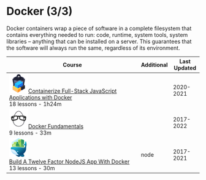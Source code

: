 # Docker (3/3)

Docker containers wrap a piece of software in a complete filesystem that contains everything needed to run: code, runtime, system tools, system libraries – anything that can be installed on a server. This guarantees that the software will always run the same, regardless of its environment.

| Course                                                                                                                                                                                                                                                                                                                                                | Additional | Last Updated |
| ----------------------------------------------------------------------------------------------------------------------------------------------------------------------------------------------------------------------------------------------------------------------------------------------------------------------------------------------------- | ---------- | ------------ |
| <img title="" src="https://raw.githubusercontent.com/Zenfection/Image/master/2023/07/06-14-52-14-egh_intro-to-docker.webp" alt="egh_intro-to-docker.webp" width="50">[Containerize Full-Stack JavaScript Applications with Docker](https://egghead.io/courses/containerize-full-stack-javascript-applications-with-docker-30a8)<br>18 lessons - 1h24m |            | 2020-2021    |
| <img src="https://raw.githubusercontent.com/Zenfection/Image/master/2023/07/06-14-54-04-eggheadlogo.webp" title="" alt="eggheadlogo.webp" width="50">[Docker Fundamentals](https://egghead.io/courses/docker-fundamentals-0cb53b55)<br>9 lessons - 33m                                                                                                |            | 2017-2022    |
| <img title="" src="https://raw.githubusercontent.com/Zenfection/Image/master/2023/07/06-14-52-25-EGH_NodeDocker_1000.webp" alt="EGH_NodeDocker_1000.webp" width="50">[Build A Twelve Factor NodeJS App With Docker](https://egghead.io/courses/build-a-twelve-factor-node-js-app-with-docker)<br>13 lessons - 30m                                     | node       | 2017-2021    |
